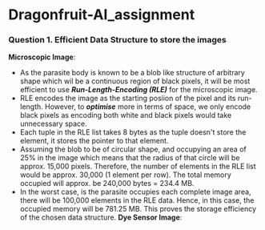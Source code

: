 # Dragonfruit-AI_assignment
### Question 1. Efficient Data Structure to store the images
**Microscopic Image**:
- As the parasite body is known to be a blob like structure of arbitrary shape which wil be a continuous region of black pixels, it will be most efficient to use ***Run-Length-Encoding (RLE)*** for the microscopic image.
- RLE encodes the image as the starting posiion of the pixel and its run-length. However, to ***optimise*** more in terms of space, we only encode black pixels as encoding both white and black pixels would take unnecessary space.
- Each tuple in the RLE list takes 8 bytes as the tuple doesn't store the element, it stores the pointer to that element.
- Assuming the blob to be of circular shape, and occupying an area of 25% in the image which means that the radius of that circle will be approx. 15,000 pixels. Therefore, the number of elements in the RLE list would be approx. 30,000 (1 element per row). The total memory occupied will approx. be 240,000 bytes = 234.4 MB.
- In the worst case, is the parasite occupies each complete image area, there will be 100,000 elements in the RLE data. Hence, in this case, the occupied memory will be 781.25 MB. This proves the storage efficiency of the chosen data structure.
**Dye Sensor Image**:
